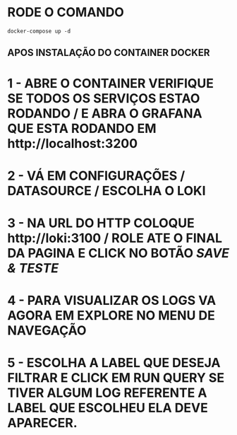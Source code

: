 # RODE O COMANDO

```
docker-compose up -d

```

## APOS INSTALAÇÃO DO CONTAINER DOCKER

# 1 - ABRE O CONTAINER VERIFIQUE SE TODOS OS SERVIÇOS ESTAO RODANDO / E ABRA O GRAFANA QUE ESTA RODANDO EM http://localhost:3200
# 2 - VÁ EM CONFIGURAÇÕES / DATASOURCE / ESCOLHA O LOKI
# 3 - NA URL DO HTTP COLOQUE http://loki:3100 / ROLE ATE O FINAL DA PAGINA E CLICK NO BOTÃO _SAVE & TESTE_
# 4 - PARA VISUALIZAR OS LOGS VA AGORA EM EXPLORE NO MENU DE NAVEGAÇÃO
# 5 - ESCOLHA A LABEL QUE DESEJA FILTRAR E CLICK EM RUN QUERY SE TIVER ALGUM LOG REFERENTE A LABEL QUE ESCOLHEU ELA DEVE APARECER.
